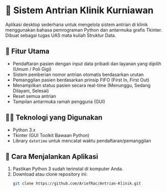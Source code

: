 # 🏥 Sistem Antrian Klinik Kurniawan

Aplikasi desktop sederhana untuk mengelola sistem antrian di klinik menggunakan bahasa pemrograman Python dan antarmuka grafis Tkinter. Dibuat sebagai tugas UAS mata kuliah Struktur Data.

## 📌 Fitur Utama
- Pendaftaran pasien dengan input data pribadi dan layanan yang dipilih (Umum / Poli Gigi)
- Sistem pemberian nomor antrian otomatis berdasarkan urutan
- Pemanggilan pasien berdasarkan prinsip FIFO (First In, First Out)
- Menampilkan status pasien secara real-time (Menunggu, Sedang Dilayani, Selesai)
- Reset semua antrian
- Tampilan antarmuka ramah pengguna (GUI)

## 🧑‍💻 Teknologi yang Digunakan
- Python 3.x
- Tkinter (GUI Toolkit Bawaan Python)
- Library `datetime` untuk mencatat waktu pendaftaran/pemanggilan

## 🚀 Cara Menjalankan Aplikasi
1. Pastikan Python 3 sudah terinstal di komputer Anda.
2. Download atau clone repository ini:
   ```bash
   git clone https://github.com/AriefRac/Antrian-Klinik.git
